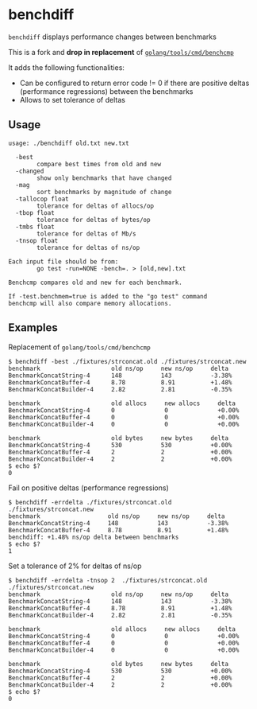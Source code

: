 # benchdiff

`benchdiff` displays performance changes between benchmarks

This is a fork and **drop in replacement** of [`golang/tools/cmd/benchcmp`](https://github.com/golang/tools/tree/master/cmd/benchcmp) 

It adds the following functionalities:

* Can be configured to return error code != 0 if there are positive deltas (performance regressions) between the benchmarks
* Allows to set tolerance of deltas

## Usage

```
usage: ./benchdiff old.txt new.txt

  -best
        compare best times from old and new
  -changed
        show only benchmarks that have changed
  -mag
        sort benchmarks by magnitude of change
  -tallocop float
        tolerance for deltas of allocs/op
  -tbop float
        tolerance for deltas of bytes/op
  -tmbs float
        tolerance for deltas of Mb/s
  -tnsop float
        tolerance for deltas of ns/op

Each input file should be from:
        go test -run=NONE -bench=. > [old,new].txt

Benchcmp compares old and new for each benchmark.

If -test.benchmem=true is added to the "go test" command
benchcmp will also compare memory allocations.
```

## Examples

Replacement of `golang/tools/cmd/benchcmp`

```
$ benchdiff -best ./fixtures/strconcat.old ./fixtures/strconcat.new
benchmark                    old ns/op     new ns/op     delta
BenchmarkConcatString-4      148           143           -3.38%
BenchmarkConcatBuffer-4      8.78          8.91          +1.48%
BenchmarkConcatBuilder-4     2.82          2.81          -0.35%

benchmark                    old allocs     new allocs     delta
BenchmarkConcatString-4      0              0              +0.00%
BenchmarkConcatBuffer-4      0              0              +0.00%
BenchmarkConcatBuilder-4     0              0              +0.00%

benchmark                    old bytes     new bytes     delta
BenchmarkConcatString-4      530           530           +0.00%
BenchmarkConcatBuffer-4      2             2             +0.00%
BenchmarkConcatBuilder-4     2             2             +0.00%
$ echo $?
0
```

Fail on positive deltas (performance regressions)

```
$ benchdiff -errdelta ./fixtures/strconcat.old ./fixtures/strconcat.new
benchmark                   old ns/op     new ns/op     delta
BenchmarkConcatString-4     148           143           -3.38%
BenchmarkConcatBuffer-4     8.78          8.91          +1.48%
benchdiff: +1.48% ns/op delta between benchmarks
$ echo $?
1
```
Set a tolerance of 2% for deltas of ns/op

```
$ benchdiff -errdelta -tnsop 2  ./fixtures/strconcat.old ./fixtures/strconcat.new
benchmark                    old ns/op     new ns/op     delta
BenchmarkConcatString-4      148           143           -3.38%
BenchmarkConcatBuffer-4      8.78          8.91          +1.48%
BenchmarkConcatBuilder-4     2.82          2.81          -0.35%

benchmark                    old allocs     new allocs     delta
BenchmarkConcatString-4      0              0              +0.00%
BenchmarkConcatBuffer-4      0              0              +0.00%
BenchmarkConcatBuilder-4     0              0              +0.00%

benchmark                    old bytes     new bytes     delta
BenchmarkConcatString-4      530           530           +0.00%
BenchmarkConcatBuffer-4      2             2             +0.00%
BenchmarkConcatBuilder-4     2             2             +0.00%
$ echo $?
0
```

